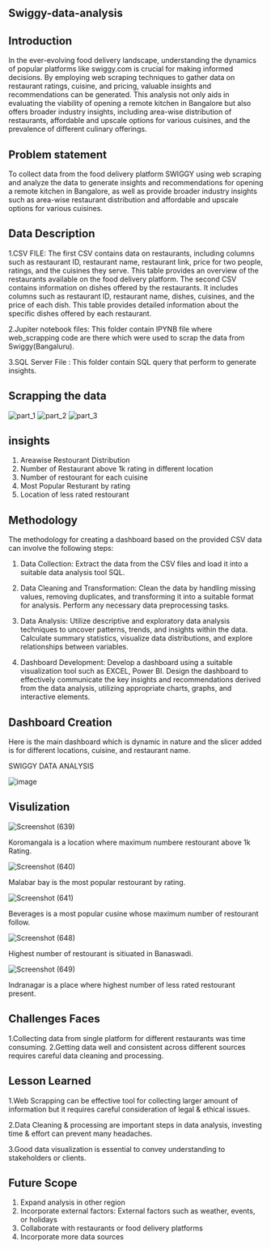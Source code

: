 ## Swiggy-data-analysis

## Introduction
In the ever-evolving food delivery landscape, understanding the dynamics of popular platforms like swiggy.com is crucial for making informed decisions. By employing web scraping techniques to gather data on restaurant ratings, cuisine, and pricing, valuable insights and recommendations can be generated. This analysis not only aids in evaluating the viability of opening a remote kitchen in Bangalore but also offers broader industry insights, including area-wise distribution of restaurants, affordable and upscale options for various cuisines, and the prevalence of different culinary offerings.

## Problem statement
To collect data from the food delivery platform SWIGGY using web scraping and analyze the data to generate insights and recommendations for opening a remote kitchen in Bangalore, as well as provide broader industry insights such as area-wise restaurant distribution and affordable and upscale options for various cuisines.

## Data Description

1.CSV FILE: The first CSV contains data on restaurants, including columns such as restaurant ID, restaurant name, restaurant link, price for two people, ratings, and the cuisines they serve. This table provides an overview of the restaurants available on the food delivery platform.
The second CSV contains information on dishes offered by the restaurants. It includes columns such as restaurant ID, restaurant name, dishes, cuisines, and the price of each dish. This table provides detailed information about the specific dishes offered by each restaurant.

2.Jupiter notebook files: This folder contain IPYNB file where web_scrapping code are there which were used to scrap the data from Swiggy(Bangaluru).

3.SQL Server File : This folder contain SQL query that perform to generate insights.

## Scrapping the data
![part_1](https://github.com/avi251295/swiggy-data-analysis/assets/120267658/49a31185-4fa7-4b76-888e-690dd781afaa)
![part_2](https://github.com/avi251295/swiggy-data-analysis/assets/120267658/c01e34e5-20ba-441f-9b40-a754d300b912)
![part_3](https://github.com/avi251295/swiggy-data-analysis/assets/120267658/9f9bf3bc-794e-4922-ad0b-afd725ebf490)

## insights 
1. Areawise Restourant Distribution
2. Number of Restaurant above 1k rating in different location
3. Number of restourant for each cuisine
4. Most Popular Resturant by rating
5. Location of less rated restourant

## Methodology

The methodology for creating a dashboard based on the provided CSV data can involve the following steps:

1. Data Collection: Extract the data from the CSV files and load it into a suitable data analysis tool SQL.

2. Data Cleaning and Transformation: Clean the data by handling missing values, removing duplicates, and transforming it into a suitable format for analysis. Perform any necessary data preprocessing tasks.

3. Data Analysis: Utilize descriptive and exploratory data analysis techniques to uncover patterns, trends, and insights within the data. Calculate summary statistics, visualize data distributions, and explore relationships between variables.

4. Dashboard Development: Develop a dashboard using a suitable visualization tool such as EXCEL, Power BI. Design the dashboard to effectively communicate the key insights and recommendations derived from the data analysis, utilizing appropriate charts, graphs, and interactive elements.


## Dashboard Creation
Here is the main dashboard which is dynamic in nature and the slicer added is for different locations, cuisine, and restaurant name.

SWIGGY DATA ANALYSIS																														
																														
																														
																														
																														
																														
																														
																														
																														
																														
																														
																														
																														
																														
																														
																														
																														
																														
																														
																														
																														
																														
																														
																														
																														
																														
																														
																														
																														
																														
																														
																														
																														
																														
																														
![image](https://github.com/avi251295/swiggy-data-analysis/assets/120267658/87305913-5179-45c5-9497-b2e824dfc91b)


## Visulization
![Screenshot (639)](https://github.com/avi251295/swiggy-data-analysis/assets/120267658/0e0ffb3f-7c6f-45d5-b600-e3e65fb9cd62)

Koromangala is a location where maximum numbere restourant above 1k Rating.

![Screenshot (640)](https://github.com/avi251295/swiggy-data-analysis/assets/120267658/d1d7e624-6e96-4619-94d7-ec3c62b2a5f9)

Malabar bay is the most popular restourant by rating.

![Screenshot (641)](https://github.com/avi251295/swiggy-data-analysis/assets/120267658/e4569cf9-a117-40e2-9ad8-1b525b3f33c0)

Beverages is a most popular cusine whose maximum number of restourant follow.

![Screenshot (648)](https://github.com/avi251295/swiggy-data-analysis/assets/120267658/dc0cba29-93f4-4fcc-a852-6dadc7f145aa)

Highest number of restourant is sitiuated in Banaswadi.

![Screenshot (649)](https://github.com/avi251295/swiggy-data-analysis/assets/120267658/6d1a1d25-185a-4866-8dff-fd1627ce800c)

Indranagar is a place where highest number of less rated restourant present.


## Challenges Faces
1.Collecting data from single platform for different restaurants was time consuming.
2.Getting data well and consistent across different  sources requires careful data cleaning and processing.

## Lesson Learned
1.Web Scrapping can be effective tool for collecting larger amount of information but it requires careful consideration of legal & ethical issues.

2.Data Cleaning & processing are important steps in data analysis, investing time & effort can prevent many headaches.

3.Good data visualization is essential to convey understanding to stakeholders or clients.

## Future Scope
1. Expand analysis in other region
2. Incorporate external factors: External factors such as weather, events, or holidays
3. Collaborate with restaurants or food delivery platforms
4. Incorporate more data sources






